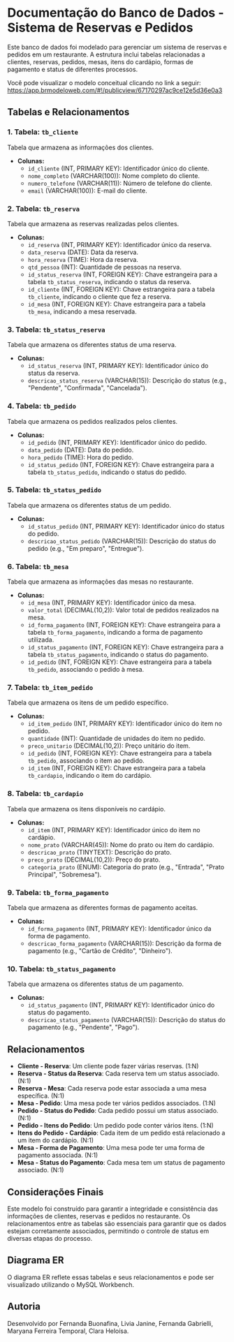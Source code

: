 # Documentação do Banco de Dados - Sistema de Reservas e Pedidos

Este banco de dados foi modelado para gerenciar um sistema de reservas e pedidos em um restaurante. A estrutura inclui tabelas relacionadas a clientes, reservas, pedidos, mesas, itens do cardápio, formas de pagamento e status de diferentes processos.

Você pode visualizar o modelo conceitual clicando no link a seguir: https://app.brmodeloweb.com/#!/publicview/67170297ac9ce12e5d36e0a3

## Tabelas e Relacionamentos

### 1. **Tabela: `tb_cliente`**
Tabela que armazena as informações dos clientes.

- **Colunas:**
  - `id_cliente` (INT, PRIMARY KEY): Identificador único do cliente.
  - `nome_completo` (VARCHAR(100)): Nome completo do cliente.
  - `numero_telefone` (VARCHAR(11)): Número de telefone do cliente.
  - `email` (VARCHAR(100)): E-mail do cliente.

### 2. **Tabela: `tb_reserva`**
Tabela que armazena as reservas realizadas pelos clientes.

- **Colunas:**
  - `id_reserva` (INT, PRIMARY KEY): Identificador único da reserva.
  - `data_reserva` (DATE): Data da reserva.
  - `hora_reserva` (TIME): Hora da reserva.
  - `qtd_pessoa` (INT): Quantidade de pessoas na reserva.
  - `id_status_reserva` (INT, FOREIGN KEY): Chave estrangeira para a tabela `tb_status_reserva`, indicando o status da reserva.
  - `id_cliente` (INT, FOREIGN KEY): Chave estrangeira para a tabela `tb_cliente`, indicando o cliente que fez a reserva.
  - `id_mesa` (INT, FOREIGN KEY): Chave estrangeira para a tabela `tb_mesa`, indicando a mesa reservada.

### 3. **Tabela: `tb_status_reserva`**
Tabela que armazena os diferentes status de uma reserva.

- **Colunas:**
  - `id_status_reserva` (INT, PRIMARY KEY): Identificador único do status da reserva.
  - `descricao_status_reserva` (VARCHAR(15)): Descrição do status (e.g., "Pendente", "Confirmada", "Cancelada").

### 4. **Tabela: `tb_pedido`**
Tabela que armazena os pedidos realizados pelos clientes.

- **Colunas:**
  - `id_pedido` (INT, PRIMARY KEY): Identificador único do pedido.
  - `data_pedido` (DATE): Data do pedido.
  - `hora_pedido` (TIME): Hora do pedido.
  - `id_status_pedido` (INT, FOREIGN KEY): Chave estrangeira para a tabela `tb_status_pedido`, indicando o status do pedido.

### 5. **Tabela: `tb_status_pedido`**
Tabela que armazena os diferentes status de um pedido.

- **Colunas:**
  - `id_status_pedido` (INT, PRIMARY KEY): Identificador único do status do pedido.
  - `descricao_status_pedido` (VARCHAR(15)): Descrição do status do pedido (e.g., "Em preparo", "Entregue").

### 6. **Tabela: `tb_mesa`**
Tabela que armazena as informações das mesas no restaurante.

- **Colunas:**
  - `id_mesa` (INT, PRIMARY KEY): Identificador único da mesa.
  - `valor_total` (DECIMAL(10,2)): Valor total de pedidos realizados na mesa.
  - `id_forma_pagamento` (INT, FOREIGN KEY): Chave estrangeira para a tabela `tb_forma_pagamento`, indicando a forma de pagamento utilizada.
  - `id_status_pagamento` (INT, FOREIGN KEY): Chave estrangeira para a tabela `tb_status_pagamento`, indicando o status do pagamento.
  - `id_pedido` (INT, FOREIGN KEY): Chave estrangeira para a tabela `tb_pedido`, associando o pedido à mesa.

### 7. **Tabela: `tb_item_pedido`**
Tabela que armazena os itens de um pedido específico.

- **Colunas:**
  - `id_item_pedido` (INT, PRIMARY KEY): Identificador único do item no pedido.
  - `quantidade` (INT): Quantidade de unidades do item no pedido.
  - `preco_unitario` (DECIMAL(10,2)): Preço unitário do item.
  - `id_pedido` (INT, FOREIGN KEY): Chave estrangeira para a tabela `tb_pedido`, associando o item ao pedido.
  - `id_item` (INT, FOREIGN KEY): Chave estrangeira para a tabela `tb_cardapio`, indicando o item do cardápio.

### 8. **Tabela: `tb_cardapio`**
Tabela que armazena os itens disponíveis no cardápio.

- **Colunas:**
  - `id_item` (INT, PRIMARY KEY): Identificador único do item no cardápio.
  - `nome_prato` (VARCHAR(45)): Nome do prato ou item do cardápio.
  - `descricao_prato` (TINYTEXT): Descrição do prato.
  - `preco_prato` (DECIMAL(10,2)): Preço do prato.
  - `categoria_prato` (ENUM): Categoria do prato (e.g., "Entrada", "Prato Principal", "Sobremesa").

### 9. **Tabela: `tb_forma_pagamento`**
Tabela que armazena as diferentes formas de pagamento aceitas.

- **Colunas:**
  - `id_forma_pagamento` (INT, PRIMARY KEY): Identificador único da forma de pagamento.
  - `descricao_forma_pagamento` (VARCHAR(15)): Descrição da forma de pagamento (e.g., "Cartão de Crédito", "Dinheiro").

### 10. **Tabela: `tb_status_pagamento`**
Tabela que armazena os diferentes status de um pagamento.

- **Colunas:**
  - `id_status_pagamento` (INT, PRIMARY KEY): Identificador único do status do pagamento.
  - `descricao_status_pagamento` (VARCHAR(15)): Descrição do status do pagamento (e.g., "Pendente", "Pago").

## Relacionamentos

- **Cliente - Reserva**: Um cliente pode fazer várias reservas. (1:N)
- **Reserva - Status da Reserva**: Cada reserva tem um status associado. (N:1)
- **Reserva - Mesa**: Cada reserva pode estar associada a uma mesa específica. (N:1)
- **Mesa - Pedido**: Uma mesa pode ter vários pedidos associados. (1:N)
- **Pedido - Status do Pedido**: Cada pedido possui um status associado. (N:1)
- **Pedido - Itens do Pedido**: Um pedido pode conter vários itens. (1:N)
- **Itens do Pedido - Cardápio**: Cada item de um pedido está relacionado a um item do cardápio. (N:1)
- **Mesa - Forma de Pagamento**: Uma mesa pode ter uma forma de pagamento associada. (N:1)
- **Mesa - Status do Pagamento**: Cada mesa tem um status de pagamento associado. (N:1)

## Considerações Finais

Este modelo foi construído para garantir a integridade e consistência das informações de clientes, reservas e pedidos no restaurante. Os relacionamentos entre as tabelas são essenciais para garantir que os dados estejam corretamente associados, permitindo o controle de status em diversas etapas do processo.

## Diagrama ER

O diagrama ER reflete essas tabelas e seus relacionamentos e pode ser visualizado utilizando o MySQL Workbench.

## Autoria

Desenvolvido por Fernanda Buonafina, Livia Janine, Fernanda Gabrielli, Maryana Ferreira Temporal, Clara Heloísa.
